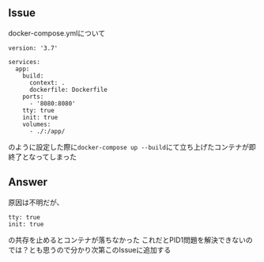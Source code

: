 ## Issue

docker-compose.ymlについて

```
version: '3.7'

services:
  app:
    build:
      context: .
      dockerfile: Dockerfile
    ports:
      - '8080:8080'
    tty: true
    init: true
    volumes:
      - ./:/app/
```

のように設定した際に`docker-compose up --build`にて立ち上げたコンテナが即終了となってしまった

## Answer
原因は不明だが、
```
tty: true
init: true
```
の共存を止めるとコンテナが落ちなかった
これだとPID1問題を解決できないのでは？とも思うので分かり次第このIssueに追加する